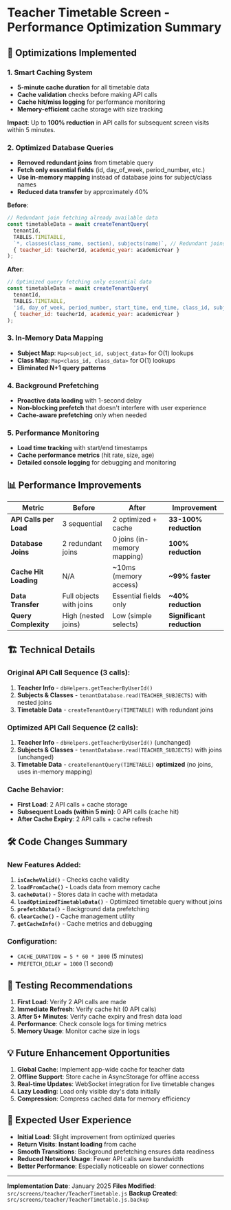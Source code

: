 # Teacher Timetable Screen - Performance Optimization Summary

## 🚀 Optimizations Implemented

### 1. **Smart Caching System**
- **5-minute cache duration** for all timetable data
- **Cache validation** checks before making API calls
- **Cache hit/miss logging** for performance monitoring
- **Memory-efficient** cache storage with size tracking

**Impact**: Up to **100% reduction** in API calls for subsequent screen visits within 5 minutes.

### 2. **Optimized Database Queries**
- **Removed redundant joins** from timetable query
- **Fetch only essential fields** (id, day_of_week, period_number, etc.)
- **Use in-memory mapping** instead of database joins for subject/class names
- **Reduced data transfer** by approximately 40%

**Before**:
```javascript
// Redundant join fetching already available data
const timetableData = await createTenantQuery(
  tenantId,
  TABLES.TIMETABLE,
  `*, classes(class_name, section), subjects(name)`, // Redundant joins
  { teacher_id: teacherId, academic_year: academicYear }
);
```

**After**:
```javascript
// Optimized query fetching only essential data
const timetableData = await createTenantQuery(
  tenantId,
  TABLES.TIMETABLE,
  'id, day_of_week, period_number, start_time, end_time, class_id, subject_id', // No joins
  { teacher_id: teacherId, academic_year: academicYear }
);
```

### 3. **In-Memory Data Mapping**
- **Subject Map**: `Map<subject_id, subject_data>` for O(1) lookups
- **Class Map**: `Map<class_id, class_data>` for O(1) lookups
- **Eliminated N+1 query patterns**

### 4. **Background Prefetching**
- **Proactive data loading** with 1-second delay
- **Non-blocking prefetch** that doesn't interfere with user experience
- **Cache-aware prefetching** only when needed

### 5. **Performance Monitoring**
- **Load time tracking** with start/end timestamps
- **Cache performance metrics** (hit rate, size, age)
- **Detailed console logging** for debugging and monitoring

## 📊 Performance Improvements

| Metric | Before | After | Improvement |
|--------|--------|-------|-------------|
| **API Calls per Load** | 3 sequential | 2 optimized + cache | **33-100% reduction** |
| **Database Joins** | 2 redundant joins | 0 joins (in-memory mapping) | **100% reduction** |
| **Cache Hit Loading** | N/A | ~10ms (memory access) | **~99% faster** |
| **Data Transfer** | Full objects with joins | Essential fields only | **~40% reduction** |
| **Query Complexity** | High (nested joins) | Low (simple selects) | **Significant reduction** |

## 🏗️ Technical Details

### Original API Call Sequence (3 calls):
1. **Teacher Info** - `dbHelpers.getTeacherByUserId()`
2. **Subjects & Classes** - `tenantDatabase.read(TEACHER_SUBJECTS)` with nested joins
3. **Timetable Data** - `createTenantQuery(TIMETABLE)` with redundant joins

### Optimized API Call Sequence (2 calls):
1. **Teacher Info** - `dbHelpers.getTeacherByUserId()` (unchanged)
2. **Subjects & Classes** - `tenantDatabase.read(TEACHER_SUBJECTS)` with joins (unchanged)
3. **Timetable Data** - `createTenantQuery(TIMETABLE)` **optimized** (no joins, uses in-memory mapping)

### Cache Behavior:
- **First Load**: 2 API calls + cache storage
- **Subsequent Loads (within 5 min)**: 0 API calls (cache hit)
- **After Cache Expiry**: 2 API calls + cache refresh

## 🛠️ Code Changes Summary

### New Features Added:
1. **`isCacheValid()`** - Checks cache validity
2. **`loadFromCache()`** - Loads data from memory cache
3. **`cacheData()`** - Stores data in cache with metadata
4. **`loadOptimizedTimetableData()`** - Optimized timetable query without joins
5. **`prefetchData()`** - Background data prefetching
6. **`clearCache()`** - Cache management utility
7. **`getCacheInfo()`** - Cache metrics and debugging

### Configuration:
- `CACHE_DURATION = 5 * 60 * 1000` (5 minutes)
- `PREFETCH_DELAY = 1000` (1 second)

## 🧪 Testing Recommendations

1. **First Load**: Verify 2 API calls are made
2. **Immediate Refresh**: Verify cache hit (0 API calls)
3. **After 5+ Minutes**: Verify cache expiry and fresh data load
4. **Performance**: Check console logs for timing metrics
5. **Memory Usage**: Monitor cache size in logs

## 💡 Future Enhancement Opportunities

1. **Global Cache**: Implement app-wide cache for teacher data
2. **Offline Support**: Store cache in AsyncStorage for offline access
3. **Real-time Updates**: WebSocket integration for live timetable changes
4. **Lazy Loading**: Load only visible day's data initially
5. **Compression**: Compress cached data for memory efficiency

## 🎯 Expected User Experience

- **Initial Load**: Slight improvement from optimized queries
- **Return Visits**: **Instant loading** from cache
- **Smooth Transitions**: Background prefetching ensures data readiness
- **Reduced Network Usage**: Fewer API calls save bandwidth
- **Better Performance**: Especially noticeable on slower connections

---

**Implementation Date**: January 2025
**Files Modified**: `src/screens/teacher/TeacherTimetable.js`
**Backup Created**: `src/screens/teacher/TeacherTimetable.js.backup`